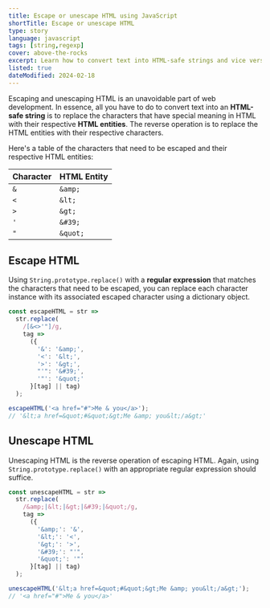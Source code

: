 ```yaml
---
title: Escape or unescape HTML using JavaScript
shortTitle: Escape or unescape HTML
type: story
language: javascript
tags: [string,regexp]
cover: above-the-rocks
excerpt: Learn how to convert text into HTML-safe strings and vice versa using JavaScript.
listed: true
dateModified: 2024-02-18
---
```


Escaping and unescaping HTML is an unavoidable part of web development. In essence, all you have to do to convert text into an **HTML-safe string** is to replace the characters that have special meaning in HTML with their respective **HTML entities**. The reverse operation is to replace the HTML entities with their respective characters.

Here's a table of the characters that need to be escaped and their respective HTML entities:

| Character | HTML Entity |
| --------- | ----------- |
| `&`       | `&amp;`     |
| `<`       | `&lt;`      |
| `>`       | `&gt;`      |
| `'`       | `&#39;`     |
| `"`       | `&quot;`    |

## Escape HTML

Using `String.prototype.replace()` with a **regular expression** that matches the characters that need to be escaped, you can replace each character instance with its associated escaped character using a dictionary object.

```js
const escapeHTML = str =>
  str.replace(
    /[&<>'"]/g,
    tag =>
      ({
        '&': '&amp;',
        '<': '&lt;',
        '>': '&gt;',
        "'": '&#39;',
        '"': '&quot;'
      }[tag] || tag)
  );

escapeHTML('<a href="#">Me & you</a>');
// '&lt;a href=&quot;#&quot;&gt;Me &amp; you&lt;/a&gt;'
```

## Unescape HTML

Unescaping HTML is the reverse operation of escaping HTML. Again, using `String.prototype.replace()` with an appropriate regular expression should suffice.

```js
const unescapeHTML = str =>
  str.replace(
    /&amp;|&lt;|&gt;|&#39;|&quot;/g,
    tag =>
      ({
        '&amp;': '&',
        '&lt;': '<',
        '&gt;': '>',
        '&#39;': "'",
        '&quot;': '"'
      }[tag] || tag)
  );

unescapeHTML('&lt;a href=&quot;#&quot;&gt;Me &amp; you&lt;/a&gt;');
// '<a href="#">Me & you</a>'
```
